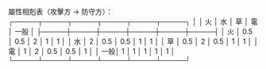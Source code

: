 屬性相剋表（攻擊方 → 防守方）：
┌─────┬─────┬─────┬─────┬─────┬─────┐
│     │ 火  │ 水  │ 草  │ 電  │ 一般 │
├─────┼─────┼─────┼─────┼─────┼─────┤
│ 火  │ 0.5 │ 0.5 │ 2   │ 1   │ 1   │
│ 水  │ 2   │ 0.5 │ 0.5 │ 1   │ 1   │
│ 草  │ 0.5 │ 2   │ 0.5 │ 1   │ 1   │
│ 電  │ 1   │ 2   │ 0.5 │ 0.5 │ 1   │
│ 一般│ 1   │ 1   │ 1   │ 1   │ 1   │
└─────┴─────┴─────┴─────┴─────┴─────┘
